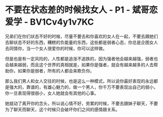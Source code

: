 # 不要在状态差的时候找女人 - P1 - 斌哥恋爱学 - BV1Cv4y1v7KC

兄弟们在你们状态不好的时候，尽量不要去和你喜欢的女人在一起，不要去跟她们去聊状态不好的东西，糟糕的负能量的东西，这些都是弱者心态，你总是企图女人去同情你，当一个女人很爱你的时候，你可以这样做。

但是也是有一定风险的，人性都是追涨不追跌的，因为强者他会越来越强，弱者也会越来越弱，而且这个世界的真相就是，如果你是强者，就会有越来越多的人去帮助你，如果你是弱者，所有的人都会来欺负你。

那么我们男人和女人交往的时候，也是这么一种模式，所以说你最好表现的永远都是强大的，靠谱的，有雄心魅力的，做一个男人，你千万不要表现出自己的弱小，你一旦表现得很弱小，女人她就会有其他的心事。

她就动了离开你的念头，所以说心情不好，劳累的时候，不要去跟妹子聊天，不要为了聊天而聊天，这个时候只会破坏你们之间的感情跟关系。
